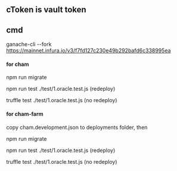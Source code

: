 ## cToken is vault token



## cmd

ganache-cli --fork https://mainnet.infura.io/v3/f7fd127c230e49b292bafd6c338995ea

#### for cham

npm run migrate

npm run test ./test/1.oracle.test.js  (redeploy)

truffle test ./test/1.oracle.test.js (no redeploy)


#### for cham-farm

copy cham.development.json to deployments folder, then 

npm run migrate

npm run test ./test/1.oracle.test.js  (redeploy)

truffle test ./test/1.oracle.test.js (no redeploy)

